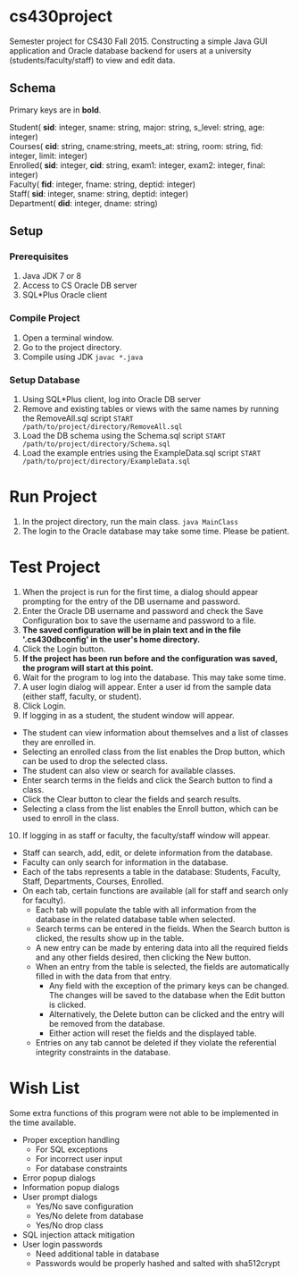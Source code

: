 # cs430project

Semester project for CS430 Fall 2015. Constructing a simple Java GUI application and Oracle database backend for users at a university (students/faculty/staff) to view and edit data.

## Schema

Primary keys are in **bold**.

Student( **sid**: integer, sname: string, major: string, s_level: string, age: integer)  
Courses( **cid**: string, cname:string, meets_at: string, room: string, fid: integer, limit: integer)  
Enrolled( **sid**: integer, **cid**: string, exam1: integer, exam2: integer, final: integer)  
Faculty( **fid**: integer, fname: string, deptid: integer)  
Staff( **sid**: integer, sname: string, deptid: integer)  
Department( **did**: integer, dname: string)

## Setup

### Prerequisites

1. Java JDK 7 or 8
2. Access to CS Oracle DB server
3. SQL*Plus Oracle client

### Compile Project

1. Open a terminal window.
2. Go to the project directory.
3. Compile using JDK
`javac *.java`

### Setup Database

1. Using SQL*Plus client, log into Oracle DB server
2. Remove and existing tables or views with the same names by running the RemoveAll.sql script
`START /path/to/project/directory/RemoveAll.sql`
3. Load the DB schema using the Schema.sql script
`START /path/to/project/directory/Schema.sql`
4. Load the example entries using the ExampleData.sql script
`START /path/to/project/directory/ExampleData.sql`

# Run Project

1. In the project directory, run the main class.
`java MainClass`
2. The login to the Oracle database may take some time. Please be patient.

# Test Project

1. When the project is run for the first time, a dialog should appear prompting for the entry of the DB username and password.
2. Enter the Oracle DB username and password and check the Save Configuration box to save the username and password to a file.
3. **The saved configuration will be in plain text and in the file '.cs430dbconfig' in the user's home directory.**
4. Click the Login button.
5. **If the project has been run before and the configuration was saved, the program will start at this point.**
6. Wait for the program to log into the database. This may take some time.
7. A user login dialog will appear. Enter a user id from the sample data (either staff, faculty, or student).
8. Click Login.
9. If logging in as a student, the student window will appear.
  * The student can view information about themselves and a list of classes they are enrolled in.
  * Selecting an enrolled class from the list enables the Drop button, which can be used to drop the selected class.
  * The student can also view or search for available classes.
  * Enter search terms in the fields and click the Search button to find a class.
  * Click the Clear button to clear the fields and search results.
  * Selecting a class from the list enables the Enroll button, which can be used to enroll in the class.
10. If logging in as staff or faculty, the faculty/staff window will appear.
  * Staff can search, add, edit, or delete information from the database.
  * Faculty can only search for information in the database.
  * Each of the tabs represents a table in the database: Students, Faculty, Staff, Departments, Courses, Enrolled.
  * On each tab, certain functions are available (all for staff and search only for faculty).
    * Each tab will populate the table with all information from the database in the related database table when selected.
    * Search terms can be entered in the fields. When the Search button is clicked, the results show up in the table.
    * A new entry can be made by entering data into all the required fields and any other fields desired, then clicking the New button.
    * When an entry from the table is selected, the fields are automatically filled in with the data from that entry.
      * Any field with the exception of the primary keys can be changed. The changes will be saved to the database when the Edit button is clicked.
      * Alternatively, the Delete button can be clicked and the entry will be removed from the database.
      * Either action will reset the fields and the displayed table.
    * Entries on any tab cannot be deleted if they violate the referential integrity constraints in the database.

# Wish List

Some extra functions of this program were not able to be implemented in the time available.

 * Proper exception handling
   * For SQL exceptions
   * For incorrect user input
   * For database constraints
 * Error popup dialogs
 * Information popup dialogs
 * User prompt dialogs
   * Yes/No save configuration
   * Yes/No delete from database
   * Yes/No drop class
 * SQL injection attack mitigation
 * User login passwords
   * Need additional table in database
   * Passwords would be properly hashed and salted with sha512crypt